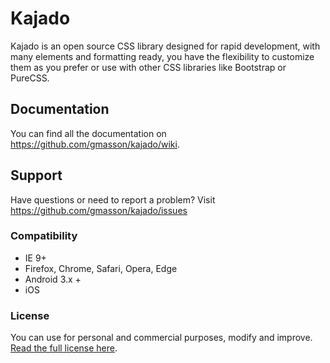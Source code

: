 # Kajado
Kajado is an open source CSS library designed for rapid development, with many elements and formatting ready, you have the flexibility to customize them as you prefer or use with other CSS libraries like Bootstrap or PureCSS.

## Documentation
You can find all the documentation on <https://github.com/gmasson/kajado/wiki>.

## Support
Have questions or need to report a problem? Visit <https://github.com/gmasson/kajado/issues>

### Compatibility
* IE 9+
* Firefox, Chrome, Safari, Opera, Edge
* Android 3.x +
* iOS

### License
You can use for personal and commercial purposes, modify and improve. [Read the full license here](https://github.com/gmasson/kajado/kajado/blob/master/LICENSE).
